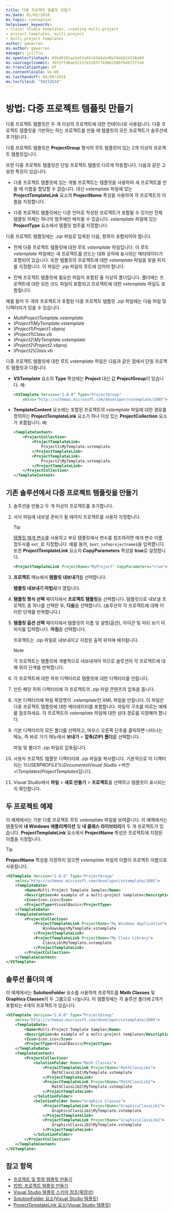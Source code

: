 ```yaml
---
title: 다중 프로젝트 템플릿 만들기
ms.date: 01/02/2018
ms.topic: conceptual
helpviewer_keywords:
- Visual Studio templates, creating multi-project
- project templates, multi-project
- multi-project templates
author: gewarren
ms.author: gewarren
manager: jillfra
ms.openlocfilehash: 01bd8101aa1e62e65c83d4da40af4eb624338a89
ms.sourcegitcommit: 36f5ffd6ae3215fe31837f4366158bf0d871f7a9
ms.translationtype: HT
ms.contentlocale: ko-KR
ms.lasthandoff: 04/08/2019
ms.locfileid: "59232634"
---
```

# <a name="how-to-create-multi-project-templates"></a>방법: 다중 프로젝트 템플릿 만들기

다중 프로젝트 템플릿은 두 개 이상의 프로젝트에 대한 컨테이너로 사용됩니다. 다중 프로젝트 템플릿을 기반하는 하는 프로젝트를 만들 때 템플릿의 모든 프로젝트가 솔루션에 추가됩니다.

다중 프로젝트 템플릿은 **ProjectGroup** 형식의 루트 템플릿이 있는 2개 이상의 프로젝트 템플릿입니다.

또한 다중 프로젝트 템플릿은 단일 프로젝트 템플릿 다르게 작동합니다. 다음과 같은 고유한 특징이 있습니다.

- 다중 프로젝트 템플릿에 있는 개별 프로젝트는 템플릿을 사용하여 새 프로젝트를 만들 때 이름을 할당할 수 없습니다. 대신 *vstemplate* 파일에 있는 **ProjectTemplateLink** 요소의 **ProjectName** 특성을 사용하여 각 프로젝트의 이름을 지정합니다.

- 다중 프로젝트 템플릿에는 다른 언어로 작성된 프로젝트가 포함될 수 있지만 전체 템플릿 자체는 하나의 범주에만 배치될 수 있습니다. *vstemplate* 파일에 있는 **ProjectType** 요소에서 템플릿 범주를 지정합니다.

다중 프로젝트 템플릿에는 *.zip* 파일로 압축된 다음, 항목이 포함되어야 합니다.

- 전체 다중 프로젝트 템플릿에 대한 루트 *vstemplate* 파일입니다. 이 루트 *vstemplate* 파일에는 새 프로젝트를 만드는 대화 상자에 표시되는 메타데이터가 포함되어 있습니다. 또한 템플릿의 프로젝트에 대한 *vstemplate* 파일을 찾을 위치를 지정합니다. 이 파일은 *.zip* 파일의 루트에 있어야 합니다.

- 전체 프로젝트 템플릿에 필요한 파일이 포함된 둘 이상의 폴더입니다. 폴더에는 프로젝트에 대한 모든 코드 파일이 포함되고 프로젝트에 대한 *vstemplate* 파일도 포함됩니다.

예를 들어 두 개의 프로젝트가 포함된 다중 프로젝트 템플릿 *.zip* 파일에는 다음 파일 및 디렉터리가 있을 수 있습니다.

- *MultiProjectTemplate.vstemplate*
- *\Project1\MyTemplate.vstemplate*
- *\Project1\Project1.vbproj*
- *\Project1\Class.vb*
- *\Project2\MyTemplate.vstemplate*
- *\Project2\Project2.vbproj*
- *\Project2\Class.vb*

다중 프로젝트 템플릿에 대한 루트 *vstemplate* 파일은 다음과 같은 점에서 단일 프로젝트 템플릿과 다릅니다.

- **VSTemplate** 요소의 **Type** 특성에는 **Project** 대신 값 **ProjectGroup**이 있습니다. 예:

    ```xml
    <VSTemplate Version="2.0.0" Type="ProjectGroup"
        xmlns="http://schemas.microsoft.com/developer/vstemplate/2005">
    ```

- **TemplateContent** 요소에는 포함된 프로젝트의 *vstemplate* 파일에 대한 경로를 정의하는 **ProjectTemplateLink** 요소가 하나 이상 있는 **ProjectCollection** 요소가 포함됩니다. 예:

    ```xml
    <TemplateContent>
        <ProjectCollection>
            <ProjectTemplateLink>
                Project1\MyTemplate.vstemplate
            </ProjectTemplateLink>
            <ProjectTemplateLink>
                Project2\MyTemplate.vstemplate
            </ProjectTemplateLink>
        </ProjectCollection>
    </TemplateContent>
    ```

## <a name="create-a-multi-project-template-from-an-existing-solution"></a>기존 솔루션에서 다중 프로젝트 템플릿을 만들기

1. 솔루션을 만들고 두 개 이상의 프로젝트를 추가합니다.

2. 서식 파일에 내보낼 준비가 될 때까지 프로젝트를 사용자 지정합니다.

   > [!TIP]
   > [템플릿 매개 변수](template-parameters.md)를 사용하고 부모 템플릿에서 변수를 참조하려면 매개 변수 이름 접두사를 `ext_`로 지정합니다. 예를 들어, `$ext_safeprojectname$`을 입력합니다. 또한 **ProjectTemplateLink** 요소의 **CopyParameters** 특성을 **true**로 설정합니다.
   >
   > ```xml
   > <ProjectTemplateLink ProjectName="MyProject" CopyParameters="true">...</ProjectTemplateLink>
   > ```

3. **프로젝트** 메뉴에서 **템플릿 내보내기**를 선택합니다.

   **템플릿 내보내기 마법사**가 열립니다.

4. **템플릿 형식 선택** 페이지에서 **프로젝트 템플릿**을 선택합니다. 템플릿으로 내보낼 프로젝트 중 하나를 선택한 후, **다음**을 선택합니다. (솔루션의 각 프로젝트에 대해 이러한 단계를 반복합니다.)

5. **템플릿 옵션 선택** 페이지에서 템플릿의 이름 및 설명(옵션), 아이콘 및 미리 보기 이미지를 입력합니다. **마침**을 선택합니다.

   프로젝트는 *.zip* 파일로 내보내지고 지정된 출력 위치에 배치됩니다.

   > [!NOTE]
   > 각 프로젝트는 템플릿에 개별적으로 내보내져야 하므로 솔루션의 각 프로젝트에 대해 위의 단계를 반복합니다.

6. 각 프로젝트에 대한 하위 디렉터리로 템플릿에 대한 디렉터리를 만듭니다.

7. 만든 해당 하위 디렉터리에 각 프로젝트의 *.zip* 파일 콘텐츠의 압축을 풉니다.

8. 기본 디렉터리에 파일 확장명이 *.vstemplate*인 XML 파일을 만듭니다. 이 파일은 다중 프로젝트 템플릿에 대한 메타데이터를 포함합니다. 파일의 구조를 따르는 예제를 참조하세요. 각 프로젝트의 *vstemplate* 파일에 대한 상대 경로를 지정해야 합니다.

9. 기본 디렉터리의 모든 폴더를 선택하고, 마우스 오른쪽 단추를 클릭하면 나타나는 메뉴, 즉 바로 가기 메뉴에서 **보내기** > **압축(ZIP) 폴더**를 선택합니다.

   파일 및 폴더가 *.zip* 파일로 압축됩니다.

10. 사용자 프로젝트 템플릿 디렉터리에 *.zip* 파일을 복사합니다. 기본적으로 이 디렉터리는 *%USERPROFILE%\Documents\Visual Studio \<버전\>\Templates\ProjectTemplates*입니다.

11. Visual Studio에서 **파일** > **새로 만들기** > **프로젝트**를 선택하고 템플릿이 표시되는지 확인합니다.

## <a name="two-project-example"></a>두 프로젝트 예제

이 예제에서는 기본 다중 프로젝트 루트 *vstemplate* 파일을 보여줍니다. 이 예제에서는 템플릿에 **내 Windows 애플리케이션** 및 **내 클래스 라이브러리**의 두 개 프로젝트가 있습니다. **ProjectTemplateLink** 요소에서 **ProjectName** 특성은 프로젝트에 지정된 이름을 지정합니다.

> [!TIP]
> **ProjectName** 특성을 지정하지 않으면 *vstemplate* 파일의 이름이 프로젝트 이름으로 사용됩니다.

```xml
<VSTemplate Version="2.0.0" Type="ProjectGroup"
    xmlns="http://schemas.microsoft.com/developer/vstemplate/2005">
    <TemplateData>
        <Name>Multi-Project Template Sample</Name>
        <Description>An example of a multi-project template</Description>
        <Icon>Icon.ico</Icon>
        <ProjectType>VisualBasic</ProjectType>
    </TemplateData>
    <TemplateContent>
        <ProjectCollection>
            <ProjectTemplateLink ProjectName="My Windows Application">
                WindowsApp\MyTemplate.vstemplate
            </ProjectTemplateLink>
            <ProjectTemplateLink ProjectName="My Class Library">
                ClassLib\MyTemplate.vstemplate
            </ProjectTemplateLink>
        </ProjectCollection>
    </TemplateContent>
</VSTemplate>
```

## <a name="example-with-solution-folders"></a>솔루션 폴더의 예

이 예제에서는 **SolutionFolder** 요소를 사용하여 프로젝트를 **Math Classes** 및 **Graphics Classes**의 두 그룹으로 나눕니다. 이 템플릿에는 각 솔루션 폴더에 2개가 포함되는 4개의 프로젝트가 있습니다.

```xml
<VSTemplate Version="2.0.0" Type="ProjectGroup"
    xmlns="http://schemas.microsoft.com/developer/vstemplate/2005">
    <TemplateData>
        <Name>Multi-Project Template Sample</Name>
        <Description>An example of a multi-project template</Description>
        <Icon>Icon.ico</Icon>
        <ProjectType>VisualBasic</ProjectType>
    </TemplateData>
    <TemplateContent>
        <ProjectCollection>
            <SolutionFolder Name="Math Classes">
                <ProjectTemplateLink ProjectName="MathClassLib1">
                    MathClassLib1\MyTemplate.vstemplate
                </ProjectTemplateLink>
                <ProjectTemplateLink ProjectName="MathClassLib2">
                    MathClassLib2\MyTemplate.vstemplate
                </ProjectTemplateLink>
            </SolutionFolder>
            <SolutionFolder Name="Graphics Classes">
                <ProjectTemplateLink ProjectName="GraphicsClassLib1">
                    GraphicsClassLib1\MyTemplate.vstemplate
                </ProjectTemplateLink>
                <ProjectTemplateLink ProjectName="GraphicsClassLib2">
                    GraphicsClassLib2\MyTemplate.vstemplate
                </ProjectTemplateLink>
            </SolutionFolder>
        </ProjectCollection>
    </TemplateContent>
</VSTemplate>
```

## <a name="see-also"></a>참고 항목

- [프로젝트 및 항목 템플릿 만들기](../ide/creating-project-and-item-templates.md)
- [방법: 프로젝트 템플릿 만들기](../ide/how-to-create-project-templates.md)
- [Visual Studio 템플릿 스키마 참조(확장성)](../extensibility/visual-studio-template-schema-reference.md)
- [SolutionFolder 요소(Visual Studio 템플릿)](../extensibility/solutionfolder-element-visual-studio-templates.md)
- [ProjectTemplateLink 요소(Visual Studio 템플릿)](../extensibility/projecttemplatelink-element-visual-studio-templates.md)